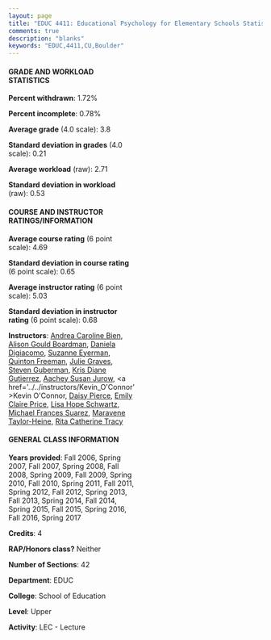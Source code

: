 ```yaml
---
layout: page
title: "EDUC 4411: Educational Psychology for Elementary Schools Statistics"
comments: true
description: "blanks"
keywords: "EDUC,4411,CU,Boulder"
---
```

<head>
<script src="https://ajax.googleapis.com/ajax/libs/jquery/2.1.3/jquery.min.js"></script>
<script src="https://dl.dropboxusercontent.com/s/pc42nxpaw1ea4o9/highcharts.js?dl=0"></script>
<!-- <script src="../assets/js/highcharts.js"></script> -->
<style type="text/css">@font-face {
	font-family: "Bebas Neue";
	src: url(https://www.filehosting.org/file/details/544349/BebasNeue Regular.otf) format("opentype");
	}
	h1.Bebas { 
		font-family: "Bebas Neue", Verdana, Tahoma;
	}
</style>
</head>
<body>
	<div id="container" style="float: right; width: 45%; height: 88%; margin-left: 2.5%; margin-right: 2.5%;"></div>
	<script language="JavaScript">
		$(document).ready(function() {
		var chart = {type: 'column'};
		var title = {text: 'Grade Distribution'};
		var xAxis = {categories: ['A','B','C','D','F'],crosshair: true};
		var yAxis = {min: 0,title: {text: 'Percentage'}};
		var tooltip = {headerFormat: '<center><b><span style="font-size:20px">{point.key}</span></b></center>',
		               pointFormat: '<td style="padding:0"><b>{point.y:.1f}%</b></td>',
		               footerFormat: '</table>',shared: true,useHTML: true};
		var plotOptions = {column: {pointPadding: 0.0,borderWidth: 0}};  
		var credits = {enabled: false};var series= [{name: 'Percent',data: [86.85,10.88,1.83,0.0,0.44,]}];
		var json = {};
		json.chart = chart;
		json.title = title;
		json.tooltip = tooltip;
		json.xAxis = xAxis;
		json.yAxis = yAxis;  
		json.series = series;
		json.plotOptions = plotOptions;  
		json.credits = credits;
		$('#container').highcharts(json);
	});
	</script>
</body>
			   
#### GRADE AND WORKLOAD STATISTICS

**Percent withdrawn**: 1.72%

**Percent incomplete**: 0.78%

**Average grade** (4.0 scale): 3.8

**Standard deviation in grades** (4.0 scale): 0.21

**Average workload** (raw): 2.71

**Standard deviation in workload** (raw): 0.53

#### COURSE AND INSTRUCTOR RATINGS/INFORMATION

**Average course rating** (6 point scale): 4.69

**Standard deviation in course rating** (6 point scale): 0.65

**Average instructor rating** (6 point scale): 5.03

**Standard deviation in instructor rating** (6 point scale): 0.68

**Instructors**: <a href='../../instructors/Andrea_Caroline_Bien'>Andrea Caroline Bien</a>, <a href='../../instructors/Alison_Gould_Boardman'>Alison Gould Boardman</a>, <a href='../../instructors/Daniela_Digiacomo'>Daniela Digiacomo</a>, <a href='../../instructors/Suzanne_Eyerman'>Suzanne Eyerman</a>, <a href='../../instructors/Quinton_Freeman'>Quinton Freeman</a>, <a href='../../instructors/Julie_Graves'>Julie Graves</a>, <a href='../../instructors/Steven_Guberman'>Steven Guberman</a>, <a href='../../instructors/Kris_Diane_Gutierrez'>Kris Diane Gutierrez</a>, <a href='../../instructors/Aachey_Susan_Jurow'>Aachey Susan Jurow</a>, <a href='../../instructors/Kevin_O'Connor'>Kevin O'Connor</a>, <a href='../../instructors/Daisy_Pierce'>Daisy Pierce</a>, <a href='../../instructors/Emily_Claire_Price'>Emily Claire Price</a>, <a href='../../instructors/Lisa_Hope_Schwartz'>Lisa Hope Schwartz</a>, <a href='../../instructors/Michael_Frances_Suarez'>Michael Frances Suarez</a>, <a href='../../instructors/Maravene_Taylor-Heine'>Maravene Taylor-Heine</a>, <a href='../../instructors/Rita_Catherine_Tracy'>Rita Catherine Tracy</a>

#### GENERAL CLASS INFORMATION

**Years provided**: Fall 2006, Spring 2007, Fall 2007, Spring 2008, Fall 2008, Spring 2009, Fall 2009, Spring 2010, Fall 2010, Spring 2011, Fall 2011, Spring 2012, Fall 2012, Spring 2013, Fall 2013, Spring 2014, Fall 2014, Spring 2015, Fall 2015, Spring 2016, Fall 2016, Spring 2017

**Credits**: 4

**RAP/Honors class?** Neither

**Number of Sections**: 42

**Department**: EDUC

**College**: School of Education

**Level**: Upper

**Activity**: LEC - Lecture
